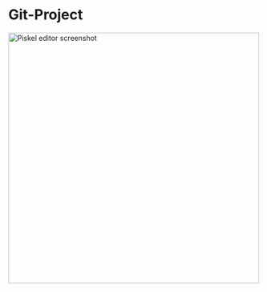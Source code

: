 # Git-Project
<img
  src="https://screenletstore.appspot.com/img/95aaa0f0-37a4-11e7-a652-7b8128ce3e3b.png"
  title="Piskel editor screenshot"
  width="500">
